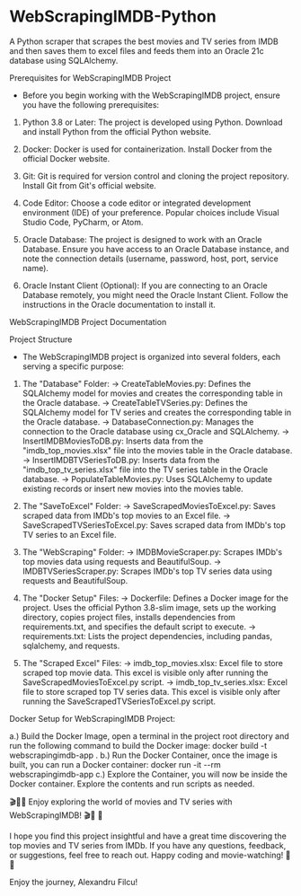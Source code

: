 # WebScrapingIMDB-Python
 A Python scraper that scrapes the best movies and TV series from IMDB and then saves them to excel files and feeds them into an Oracle 21c database using SQLAlchemy.

Prerequisites for WebScrapingIMDB Project
 - Before you begin working with the WebScrapingIMDB project, ensure you have the following prerequisites:

1. Python 3.8 or Later: The project is developed using Python. Download and install Python from the official Python website.

2. Docker: Docker is used for containerization. Install Docker from the official Docker website.

3. Git: Git is required for version control and cloning the project repository. Install Git from Git's official website.

4. Code Editor: Choose a code editor or integrated development environment (IDE) of your preference. Popular choices include Visual Studio Code, PyCharm, or Atom.

5. Oracle Database: The project is designed to work with an Oracle Database. Ensure you have access to an Oracle Database instance, and note the connection details (username, password, host, port, service name).

6. Oracle Instant Client (Optional): If you are connecting to an Oracle Database remotely, you might need the Oracle Instant Client. Follow the instructions in the Oracle documentation to install it.


WebScrapingIMDB Project Documentation

Project Structure
 - The WebScrapingIMDB project is organized into several folders, each serving a specific purpose:

1. The "Database" Folder:
 -> CreateTableMovies.py: Defines the SQLAlchemy model for movies and creates the corresponding table in the Oracle database.
 -> CreateTableTVSeries.py: Defines the SQLAlchemy model for TV series and creates the corresponding table in the Oracle database.
 -> DatabaseConnection.py: Manages the connection to the Oracle database using cx_Oracle and SQLAlchemy.
 -> InsertIMDBMoviesToDB.py: Inserts data from the "imdb_top_movies.xlsx" file into the movies table in the Oracle database.
 -> InsertIMDBTVSeriesToDB.py: Inserts data from the "imdb_top_tv_series.xlsx" file into the TV series table in the Oracle database.
 -> PopulateTableMovies.py: Uses SQLAlchemy to update existing records or insert new movies into the movies table.

2. The "SaveToExcel" Folder:
 -> SaveScrapedMoviesToExcel.py: Saves scraped data from IMDb's top movies to an Excel file.
 -> SaveScrapedTVSeriesToExcel.py: Saves scraped data from IMDb's top TV series to an Excel file.

3. The "WebScraping" Folder:
 -> IMDBMovieScraper.py: Scrapes IMDb's top movies data using requests and BeautifulSoup.
 -> IMDBTVSeriesScraper.py: Scrapes IMDb's top TV series data using requests and BeautifulSoup.

4. The "Docker Setup" Files:
 -> Dockerfile: Defines a Docker image for the project. Uses the official Python 3.8-slim image, sets up the working directory, copies project files, installs dependencies from requirements.txt, and specifies the default script to execute.
 -> requirements.txt: Lists the project dependencies, including pandas, sqlalchemy, and requests.

5. The "Scraped Excel" Files:
 -> imdb_top_movies.xlsx: Excel file to store scraped top movie data. This excel is visible only after running the SaveScrapedMoviesToExcel.py script.
 -> imdb_top_tv_series.xlsx: Excel file to store scraped top TV series data. This excel is visible only after running the SaveScrapedTVSeriesToExcel.py script.

Docker Setup for WebScrapingIMDB Project:

 a.) Build the Docker Image, open a terminal in the project root directory and run the following command to build the Docker image: docker build -t webscrapingimdb-app .
 b.) Run the Docker Container, once the image is built, you can run a Docker container: docker run -it --rm webscrapingimdb-app
 c.) Explore the Container, you will now be inside the Docker container. Explore the contents and run scripts as needed.


 🎬🍿🚀 Enjoy exploring the world of movies and TV series with WebScrapingIMDB! 🎬🍿 🚀

I hope you find this project insightful and have a great time discovering the top movies and TV series from IMDb. If you have any questions, feedback, or suggestions, feel free to reach out. 
Happy coding and movie-watching! 🌟✨

Enjoy the journey,
Alexandru Filcu!





